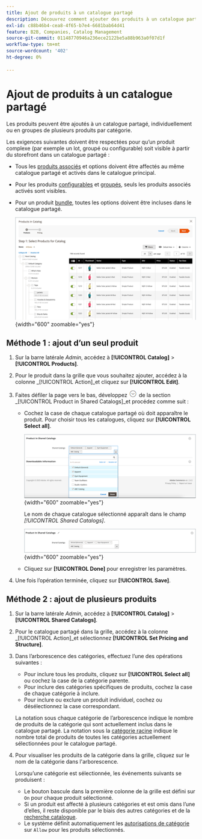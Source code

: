 ```yaml
---
title: Ajout de produits à un catalogue partagé
description: Découvrez comment ajouter des produits à un catalogue partagé, individuellement ou en groupes par catégorie.
exl-id: c88b46b4-cea8-4f65-b7e4-6681bab64d41
feature: B2B, Companies, Catalog Management
source-git-commit: 01148770946a236ece2122be5a88b963a0f07d1f
workflow-type: tm+mt
source-wordcount: '402'
ht-degree: 0%

---
```


# Ajout de produits à un catalogue partagé

Les produits peuvent être ajoutés à un catalogue partagé, individuellement ou en groupes de plusieurs produits par catégorie.

Les exigences suivantes doivent être respectées pour qu’un produit complexe (par exemple un lot, groupé ou configurable) soit visible à partir du storefront dans un catalogue partagé :

- Tous les [produits associés](../catalog/product-configurations.md) et options doivent être affectés au même catalogue partagé et activés dans le catalogue principal.
- Pour les produits [configurables](../catalog/product-create-configurable.md) et [groupés](../catalog/product-create-grouped.md), seuls les produits associés activés sont visibles.
- Pour un produit [bundle](../catalog/product-create-bundle.md), toutes les options doivent être incluses dans le catalogue partagé.

  ![Sélectionner des produits pour le catalogue](./assets/shared-catalog-select-products-step-1.png){width="600" zoomable="yes"}

## Méthode 1 : ajout d’un seul produit

1. Sur la barre latérale _Admin_, accédez à **[!UICONTROL Catalog]** > **[!UICONTROL Products]**.

1. Pour le produit dans la grille que vous souhaitez ajouter, accédez à la colonne _[!UICONTROL Action]_et cliquez sur **[!UICONTROL Edit]**.

1. Faites défiler la page vers le bas, développez ![Sélecteur d’extension](../assets/icon-display-expand.png) de la section _[!UICONTROL Product in Shared Catalogs]_et procédez comme suit :

   - Cochez la case de chaque catalogue partagé où doit apparaître le produit. Pour choisir tous les catalogues, cliquez sur **[!UICONTROL Select all]**.

     ![Produit dans les catalogues partagés](./assets/shared-catalog-assign-from-product.png){width="600" zoomable="yes"}

     Le nom de chaque catalogue sélectionné apparaît dans le champ _[!UICONTROL Shared Catalogs]_.

     ![Catalogues partagés affectés](./assets/shared-catalog-assigned.png){width="600" zoomable="yes"}

   - Cliquez sur **[!UICONTROL Done]** pour enregistrer les paramètres.

1. Une fois l’opération terminée, cliquez sur **[!UICONTROL Save]**.

## Méthode 2 : ajout de plusieurs produits

1. Sur la barre latérale _Admin_, accédez à **[!UICONTROL Catalog]** > **[!UICONTROL Shared Catalogs]**.

1. Pour le catalogue partagé dans la grille, accédez à la colonne _[!UICONTROL Action]_et sélectionnez **[!UICONTROL Set Pricing and Structure]**.

1. Dans l’arborescence des catégories, effectuez l’une des opérations suivantes :

   - Pour inclure tous les produits, cliquez sur **[!UICONTROL Select all]** ou cochez la case de la catégorie parente.
   - Pour inclure des catégories spécifiques de produits, cochez la case de chaque catégorie à inclure.
   - Pour inclure ou exclure un produit individuel, cochez ou désélectionnez la case correspondant.

   La notation sous chaque catégorie de l’arborescence indique le nombre de produits de la catégorie qui sont actuellement inclus dans le catalogue partagé. La notation sous la [catégorie racine](../catalog/category-root.md) indique le nombre total de produits de toutes les catégories actuellement sélectionnées pour le catalogue partagé.

1. Pour visualiser les produits de la catégorie dans la grille, cliquez sur le nom de la catégorie dans l&#39;arborescence.

   Lorsqu’une catégorie est sélectionnée, les événements suivants se produisent :

   - Le bouton bascule dans la première colonne de la grille est défini sur `On` pour chaque produit sélectionné.
   - Si un produit est affecté à plusieurs catégories et est omis dans l’une d’elles, il reste disponible par le biais des autres catégories et de la [recherche catalogue](../catalog/search.md).
   - Le système définit automatiquement les [autorisations de catégorie](../catalog/category-permissions.md) sur `Allow` pour les produits sélectionnés.
